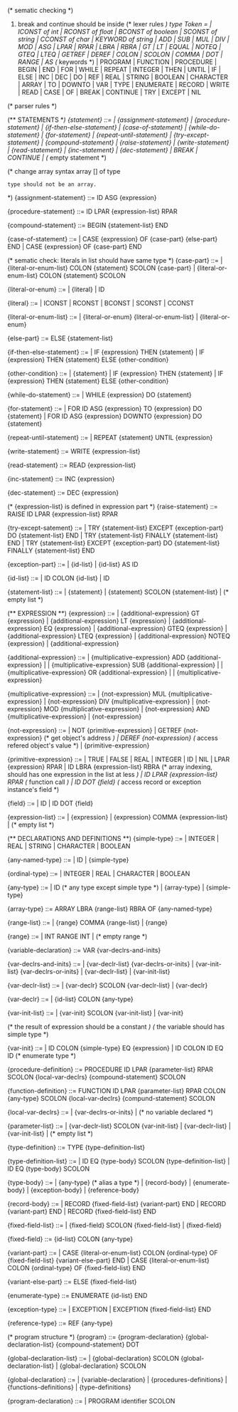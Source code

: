 (* sematic checking *)
1. break and continue should be inside 
(* lexer rules *)
type Token = 
    | ICONST of int 
    | RCONST of float
    | BCONST of boolean
    | SCONST of string
    | CCONST of char
    | KEYWORD of string
    | ADD
    | SUB
    | MUL
    | DIV
    | MOD
    | ASG
    | LPAR
    | RPAR
    | LBRA
    | RBRA
    | GT
    | LT
    | EQUAL
    | NOTEQ
    | GTEQ
    | LTEQ
    | GETREF
    | DEREF
    | COLON
    | SCOLON
    | COMMA
    | DOT
    | RANGE
    | AS
(* keywords *)
    | PROGRAM
    | FUNCTION
    | PROCEDURE
    | BEGIN
    | END
    | FOR
    | WHILE
    | REPEAT
    | INTEGER
    | THEN
    | UNTIL
    | IF
    | ELSE
    | INC
    | DEC
    | DO
    | REF
    | REAL
    | STRING
    | BOOLEAN
    | CHARACTER
    | ARRAY
    | TO
    | DOWNTO
    | VAR
    | TYPE
    | ENUMERATE
    | RECORD
    | WRITE
    | READ
    | CASE
    | OF 
    | BREAK
    | CONTINUE
    | TRY
    | EXCEPT
    | NIL


(* parser rules *)

(** STATEMENTS **)
{statement} ::=
    | {assignment-statement}
    | {procedure-statement}
    | {if-then-else-statement}
    | {case-of-statement}
    | {while-do-statement}
    | {for-statement}
    | {repeat-until-statement}
    | {try-except-statement}
    | {compound-statement}
    | {raise-statement}
    | {write-statement}
    | {read-statement}
    | {inc-statement}
    | {dec-statement}
    | BREAK
    | CONTINUE
    | (* empty statement *)

(*
    change array syntax
    array [] of type 

    type should not be an array.
*)
{assignment-statement} ::= ID ASG {expression}

{procedure-statement} ::= ID LPAR {expression-list} RPAR

{compound-statement} ::= BEGIN {statement-list} END

{case-of-statement} ::=
    | CASE {expression} OF {case-part} {else-part} END
    | CASE {expression} OF {case-part} END

(* sematic check: literals in list should have same type *)
{case-part} ::= 
    | {literal-or-enum-list} COLON {statement} SCOLON {case-part}
    | {literal-or-enum-list} COLON {statement} SCOLON 

{literal-or-enum} ::=
    | {literal}
    | ID

{literal} ::=
    | ICONST
    | RCONST
    | BCONST
    | SCONST
    | CCONST

{literal-or-enum-list} ::=
    | {literal-or-enum} {literal-or-enum-list}
    | {literal-or-enum}

{else-part} ::= ELSE {statement-list}

{if-then-else-statement} ::=
    | IF {expression} THEN {statement}
    | IF {expression} THEN {statement} ELSE {other-condition}

{other-condition} ::=
    | {statement}
    | IF {expression} THEN {statement}
    | IF {expression} THEN {statement} ELSE {other-condition}

{while-do-statement} ::= 
    | WHILE {expression} DO {statement}

{for-statement} ::=
    | FOR ID ASG {expression} TO {expression} DO {statement}
    | FOR ID ASG {expression} DOWNTO {expression} DO {statement}

{repeat-until-statement} ::= 
    | REPEAT {statement} UNTIL {expression}

{write-statement} ::= WRITE {expression-list}

{read-statement} ::= READ {expression-list}

{inc-statement} ::= INC {expression}

{dec-statement} ::= DEC {expression}

(* {expression-list} is defined in expression part *)
{raise-statement} ::= RAISE ID LPAR {expression-list} RPAR 

{try-except-satement} ::=
    | TRY {statement-list} EXCEPT {exception-part} DO {statement-list} END
    | TRY {statement-list} FINALLY {statement-list} END
    | TRY {statement-list} EXCEPT {exception-part} DO {statement-list} FINALLY {statement-list} END

{exception-part} ::=
    | {id-list}
    | {id-list} AS ID

{id-list} ::=
    | ID COLON {id-list}
    | ID

{statement-list} ::=
    | {statement}
    | {statement} SCOLON {statement-list}
    | (* empty list *)

(** EXPRESSION **)
{expression} ::= 
    | {additional-expression} GT   {expression}
    | {additional-expression} LT   {expression}
    | {additional-expression} EQ   {expression}
    | {additional-expression} GTEQ {expression}
    | {additional-expression} LTEQ {expression}
    | {additional-expression} NOTEQ {expression}
    | {additional-expression}

{additional-expression} ::= 
    | {multiplicative-expression} ADD {additional-expression} |
    | {multiplicative-expression} SUB {additional-expression} |
    | {multiplicative-expression} OR  {additional-expression} |
    | {multiplicative-expression}

{multiplicative-expression} ::= 
    | {not-expression} MUL {multiplicative-expression}
    | {not-expression} DIV {multiplicative-expression}
    | {not-expression} MOD {multiplicative-expression}
    | {not-expression} AND {multiplicative-expression}
    | {not-expression}

{not-expression} ::=
    | NOT {primitive-expression}
    | GETREF {not-expression}    (* get object's address *)
    | DEREF {not-expression}  (* access refered object's value *)
    | {primitive-expression}

{primitive-expression} ::= 
    | TRUE
    | FALSE
    | REAL
    | INTEGER
    | ID
    | NIL
    | LPAR {expression} RPAR
    | ID LBRA {expression-list} RBRA  (* array indexing, should has one expression in the list at less *)
    | ID LPAR {expression-list} RPAR  (* function call *)
    | ID DOT {field}   (* access record or exception instance's field *)

{field} ::= 
    | ID
    | ID DOT {field}

{expression-list} ::= 
    | {expression}
    | {expression} COMMA {expression-list}
    | (* empty list *)

(** DECLARATIONS AND DEFINITIONS **)
{simple-type} ::=
    | INTEGER
    | REAL
    | STRING
    | CHARACTER
    | BOOLEAN

{any-named-type} ::=
    | ID
    | {simple-type}

{ordinal-type} ::=
    | INTEGER
    | REAL
    | CHARACTER
    | BOOLEAN

{any-type} ::=
    | ID (* any type except simple type *)
    | {array-type}
    | {simple-type}

{array-type} ::= ARRAY LBRA {range-list} RBRA OF {any-named-type}

{range-list} ::=
    | {range} COMMA {range-list}
    | {range}

{range} ::=
    | INT RANGE INT
    | (* empty range *)

{variable-declaration} ::= VAR {var-declrs-and-inits}

{var-declrs-and-inits} ::=
    | {var-declr-list} {var-declrs-or-inits}
    | {var-init-list} {var-declrs-or-inits}
    | {var-declr-list}
    | {var-init-list}

{var-declr-list} ::= 
    | {var-declr} SCOLON {var-declr-list}
    | {var-declr}

{var-declr} ::= 
    | {id-list} COLON {any-type}

{var-init-list} ::= 
    | {var-init} SCOLON {var-init-list}
    | {var-init}

(* the result of expression should be a constant *)
(* the variable should has simple type *)

{var-init} ::= 
    | ID COLON {simple-type} EQ {expression} 
    | ID COLON ID EQ ID (* enumerate type *)

{procedure-definition} ::= PROCEDURE ID LPAR {parameter-list} RPAR SCOLON {local-var-declrs} {compound-statement} SCOLON

{function-definition} ::= FUNCTION ID LPAR {parameter-list} RPAR COLON {any-type} SCOLON {local-var-declrs} {compund-statement} SCOLON

{local-var-declrs} ::=
    | {var-declrs-or-inits}
    | (* no variable declared *)

{parameter-list} ::=
    | {var-declr-list} SCOLON {var-init-list}
    | {var-declr-list}
    | {var-init-list}
    | (* empty list *)

{type-definition} ::= TYPE {type-definition-list}

{type-definition-list} ::= 
    | ID EQ {type-body} SCOLON {type-definition-list}
    | ID EQ {type-body} SCOLON

{type-body} ::=
    | {any-type}   (* alias a type *)
    | {record-body}
    | {enumerate-body}
    | {exception-body}
    | {reference-body}

{record-body} ::=
    | RECORD {fixed-field-list} {variant-part} END
    | RECORD {variant-part} END
    | RECORD {fixed-field-list} END

{fixed-field-list} ::=
    | {fixed-field} SCOLON {fixed-field-list}
    | {fixed-field}

{fixed-field} ::= {id-list} COLON {any-type}

{variant-part} ::=
    | CASE {literal-or-enum-list} COLON {ordinal-type} OF {fixed-field-list} {variant-else-part} END
    | CASE {literal-or-enum-list} COLON {ordinal-type} OF {fixed-field-list} END

{variant-else-part} ::= ELSE {fixed-field-list} 

{enumerate-type} ::= ENUMERATE {id-list} END

{exception-type} ::=
    | EXCEPTION
    | EXCEPTION {fixed-field-list} END

{reference-type} ::= REF {any-type}

(* program structure *)
{program} ::= {program-declaration} {global-declaration-list} {compound-statement} DOT

{global-declaration-list} ::=
    | {global-declaration} SCOLON {global-declaration-list}
    | {global-declaration} SCOLON

{global-declaration} ::=
    | {variable-declaration}
    | {procedures-definitions}
    | {functions-definitions}
    | {type-definitions}

{program-declaration} ::= 
    | PROGRAM identifier SCOLON

